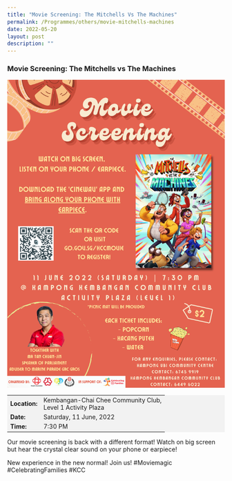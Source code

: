 ```yaml
---
title: "Movie Screening: The Mitchells Vs The Machines"
permalink: /Programmes/others/movie-mitchells-machines
date: 2022-05-20
layout: post
description: ""
---
```

### Movie Screening: The Mitchells vs The Machines ###

![](/images/Programmes%20(May%202022)/K-CC%20FLC%20Movie%20Screening.png)

<table  style="font-size:130%![](/images/Programmes%20(May%202022)/K-CC%20FLC%20Movie%20Screening.png); background-color:#f2f2f2">
	<tbody>
		<tr>
			 <td><b>Location:</b></td><td>Kembangan-Chai Chee Community Club, <br>Level 1 Activity Plaza<br>
		</tr>
		<tr>
		 <td><b>Date:</b> </td><td>Saturday, 11 June, 2022</td>
		</tr>
		<tr>
			<td> <b>Time:</b> </td><td> 7:30 PM
		</tr>
	</tbody>
</table>

Our movie screening is back with a different format! Watch on big screen but hear the crystal clear sound on your phone or earpiece! 

New experience in the new normal! Join us! #Moviemagic #CelebratingFamilies #KCC